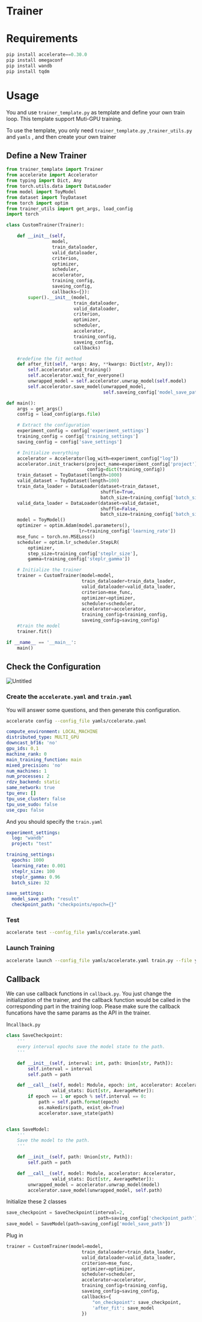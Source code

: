 # Trainer

# Requirements

```python
pip install accelerate==0.30.0
pip install omegaconf
pip install wandb
pip install tqdm
```

# Usage

You and use `trainer_template.py` as template and define your own train loop. This template support Muti-GPU training.

To use the template, you only need `trainer_template.py` ,`trainer_utils.py` and `yamls` , and then create your own trainer

## Define a New Trainer

```python
from trainer_template import Trainer
from accelerate import Accelerator
from typing import Dict, Any
from torch.utils.data import DataLoader
from model import ToyModel
from dataset import ToyDataset
from torch import optim
from trainer_utils import get_args, load_config
import torch

class CustomTrainer(Trainer):

    def __init__(self,
                 model,
                 train_dataloader,
                 valid_dataloader,
                 criterion,
                 optimizer,
                 scheduler,
                 accelerator,
                 training_config,
                 saveing_config,
                 callbacks={}):
        super().__init__(model,
                         train_dataloader,
                         valid_dataloader,
                         criterion,
                         optimizer,
                         scheduler,
                         accelerator,
                         training_config,
                         saveing_config,
                         callbacks)

    #redefine the fit method
    def after_fit(self, *args: Any, **kwargs: Dict[str, Any]):
        self.accelerator.end_training()
        self.accelerator.wait_for_everyone()
        unwrapped_model = self.accelerator.unwrap_model(self.model)
        self.accelerator.save_model(unwrapped_model,
                                    self.saveing_config['model_save_path'])

def main():
    args = get_args()
    config = load_config(args.file)

    # Extract the configuration
    experiment_config = config['experiment_settings']
    training_config = config['training_settings']
    saving_config = config['save_settings']

    # Initialize everything
    accelerator = Accelerator(log_with=experiment_config["log"])
    accelerator.init_trackers(project_name=experiment_config['project'],
                              config=dict(training_config))
    train_dataset = ToyDataset(length=1000)
    valid_dataset = ToyDataset(length=100)
    train_data_loader = DataLoader(dataset=train_dataset,
                                   shuffle=True,
                                   batch_size=training_config['batch_size'])
    valid_data_loader = DataLoader(dataset=valid_dataset,
                                   shuffle=False,
                                   batch_size=training_config['batch_size'])
    model = ToyModel()
    optimizer = optim.Adam(model.parameters(),
                           lr=training_config['learning_rate'])
    mse_func = torch.nn.MSELoss()
    scheduler = optim.lr_scheduler.StepLR(
        optimizer,
        step_size=training_config['steplr_size'],
        gamma=training_config['steplr_gamma'])

    # Initialize the trainer
    trainer = CustomTrainer(model=model,
                            train_dataloader=train_data_loader,
                            valid_dataloader=valid_data_loader,
                            criterion=mse_func,
                            optimizer=optimizer,
                            scheduler=scheduler,
                            accelerator=accelerator,
                            training_config=training_config,
                            saveing_config=saving_config)
    #train the model
    trainer.fit()

if __name__ == '__main__':
    main()
```

## Check the Configuration

![Untitled](md_doc/Untitled.png)

### Create the `accelerate.yaml` and `train.yaml`

You will answer some questions, and then generate this configuration.

```bash
accelerate config --config_file yamls/ccelerate.yaml
```

```yaml
compute_environment: LOCAL_MACHINE
distributed_type: MULTI_GPU
downcast_bf16: 'no'
gpu_ids: 0,1
machine_rank: 0
main_training_function: main
mixed_precision: 'no'
num_machines: 1
num_processes: 2
rdzv_backend: static
same_network: true
tpu_env: []
tpu_use_cluster: false
tpu_use_sudo: false
use_cpu: false
```

And you should specify the `train.yaml`

```yaml
experiment_settings:
  log: "wandb"
  project: "test"

training_settings:
  epochs: 1000
  learning_rate: 0.001
  steplr_size: 100
  steplr_gamma: 0.96
  batch_size: 32

save_settings:
  model_save_path: "result"
  checkpoint_path: "checkpoints/epoch={}"
```

### Test

```bash
accelerate test --config_file yamls/ccelerate.yaml
```

### Launch Training

```bash
accelerate launch --config_file yamls/accelerate.yaml train.py --file yamls/train.yaml
```

## Callback

We can use callback functions in `callback.py`. You just change the initialization of the trainer, and the callback function would be called in the corresponding part in the training loop.
Please make sure the callback funcations have the same params as the API in the trainer.



In`callback.py`

```python
class SaveCheckpoint:
    '''
    every interval epochs save the model state to the path.
    '''

    def __init__(self, interval: int, path: Union[str, Path]):
        self.interval = interval
        self.path = path

    def __call__(self, model: Module, epoch: int, accelerator: Accelerator,
                 valid_stats: Dict[str, AverageMeter]):
        if epoch == 1 or epoch % self.interval == 0:
            path = self.path.format(epoch)
            os.makedirs(path, exist_ok=True)
            accelerator.save_state(path)


class SaveModel:
    '''
    Save the model to the path.
    '''

    def __init__(self, path: Union[str, Path]):
        self.path = path

    def __call__(self, model: Module, accelerator: Accelerator,
                 valid_stats: Dict[str, AverageMeter]):
        unwrapped_model = accelerator.unwrap_model(model)
        accelerator.save_model(unwrapped_model, self.path)
```

Initialize these 2 classes

```python
save_checkpoint = SaveCheckpoint(interval=2,
                                  path=saving_config['checkpoint_path'])
save_model = SaveModel(path=saving_config['model_save_path'])
```

Plug in

```python
trainer = CustomTrainer(model=model,
                            train_dataloader=train_data_loader,
                            valid_dataloader=valid_data_loader,
                            criterion=mse_func,
                            optimizer=optimizer,
                            scheduler=scheduler,
                            accelerator=accelerator,
                            training_config=training_config,
                            saveing_config=saving_config,
                            callbacks={
                                "on_checkpoint": save_checkpoint,
                                'after_fit': save_model
                            })
```